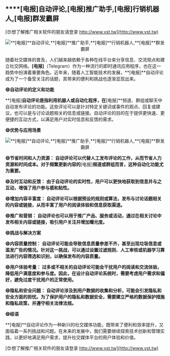 ## ****[电报]**自动评论,**[电报]**推广助手,**[电报]**行销机器人,**[电报]**群发霸屏**

[😍想了解推广相关软件的朋友请登录 http://www.vst.tw](http://www.vst.tw)

 <center><img src="https://vst.tw/MP4/tuiguang/png/6.png" alt="**[电报]**自动评论,**[电报]**推广助手,**[电报]**行销机器人,**[电报]**群发霸屏"></center>

随着社交媒体的普及，人们越来越依赖于各种在线平台来分享信息、交流观点和建立社交网络。**[电报]**（Telegram）作为一种流行的即时通讯应用程序，也在这一趋势中扮演着重要角色。近年来，随着人工智能技术的发展，**[电报]**自动评论成为了一个备受关注的话题，其带来的便利和挑战也逐渐显现出来。

**😄自动评论的定义和功能**

**[电报]**自动评论是指利用机器人或自动化程序，在**[电报]**频道、群组或聊天中自动发布评论的功能。这些评论可以是针对特定关键词或事件的观点、回复或建议，也可以是与讨论话题相关的信息或链接。自动评论的目的在于提供更快速、更便捷的互动方式，以满足用户对实时信息和反馈的需求。

**😄优势与应用场景**

 <center><img src="https://vst.tw/MP4/tuiguang/png/8.png" alt="**[电报]**自动评论,**[电报]**推广助手,**[电报]**行销机器人,**[电报]**群发霸屏"></center>

**😄节省时间和人力资源： 自动评论可以代替人工发布评论的工作，从而节省人力资源和时间成本。对于频繁更新内容的**[电报]**频道或群组而言，这种自动化功能尤为重要。**

**😄及时互动和反馈： 由于自动评论的实时性，用户可以更快地获取到信息并与之互动，增强了用户参与感和粘性。**

**😄增加内容丰富度： 自动评论可以根据预设的规则或算法，发布与讨论话题相关的内容或链接，从而丰富了用户的阅读体验和信息获取渠道。**

**😄推广和营销： 自动评论也可以用于推广产品、服务或活动，通过在相关讨论中发布相关内容或链接，吸引用户关注并增加曝光度。**

**😄挑战与解决方案**

**😄内容质量控制： 自动评论可能会导致信息质量参差不齐，甚至出现垃圾信息或滥发广告的情况。针对这一挑战，可以通过设置过滤规则、人工审核或机器学习算法进行内容筛选和识别，以确保发布的内容质量。**

**😄用户体验考量： 过多或不相关的自动评论可能会干扰用户的阅读和交流体验，降低用户满意度和参与度。因此，在设计自动评论系统时，需要考虑用户需求和偏好，避免过度干扰用户的正常使用。**

**😄隐私和安全问题： 自动评论涉及到用户数据的收集和分析，可能会引发隐私和安全方面的担忧。为了保护用户的隐私和数据安全，需要建立严格的数据保护措施和隐私政策，并遵守相关法律法规。**

**😄结语**

**[电报]**自动评论作为一种新兴的社交媒体功能，既带来了便利和效率提升，又面临着一系列挑战和问题。在未来的发展中，我们需要继续探索技术创新和管理实践，以更好地满足用户需求，提升社交媒体平台的用户体验和价值。

[😍想了解推广相关软件的朋友请登录 http://www.vst.tw](http://www.vst.tw)



